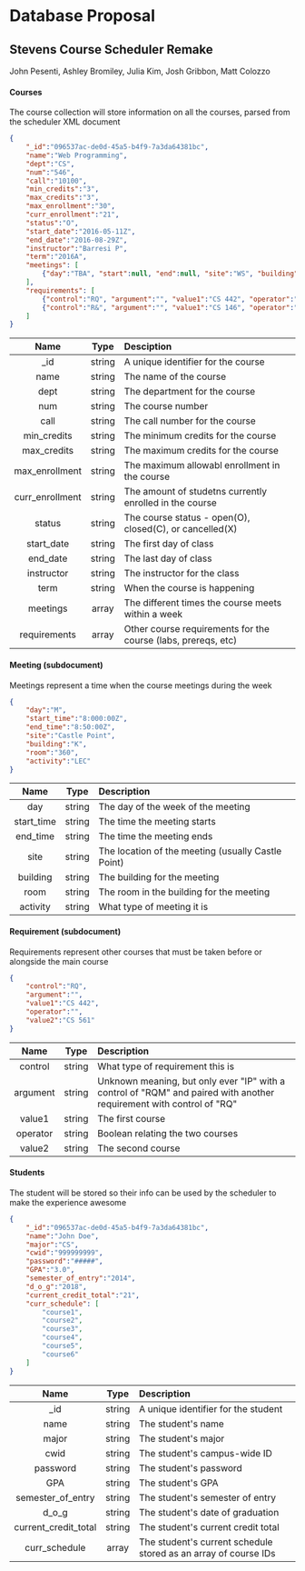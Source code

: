 # Database Proposal
## Stevens Course Scheduler Remake
John Pesenti, Ashley Bromiley, Julia Kim, Josh Gribbon, Matt Colozzo


#### Courses
The course collection will store information on all the courses, parsed from the scheduler XML document
```json
{
    "_id":"096537ac-de0d-45a5-b4f9-7a3da64381bc",
    "name":"Web Programming",
    "dept":"CS",
    "num":"546",
    "call":"10100",
    "min_credits":"3",
    "max_credits":"3",
    "max_enrollment":"30",
    "curr_enrollment":"21",
    "status":"O",
    "start_date":"2016-05-11Z",
    "end_date":"2016-08-29Z",
    "instructor":"Barresi P",
    "term":"2016A",
    "meetings": [
        {"day":"TBA", "start":null, "end":null, "site":"WS", "building":"OFF", "room":"WEB", "activity":"LEC"}
    ],
    "requirements": [
        {"control":"RQ", "argument":"", "value1":"CS 442", "operator":"", "value2":"CS561"},
        {"control":"R&", "argument":"", "value1":"CS 146", "operator":"", "value2":"SOC 611"}
    ]
}
```

| Name | Type| Desciption |
| :---: | :---: | :--- |
| _id | string | A unique identifier for the course |
| name | string | The name of the course |
| dept | string | The department for the course
| num | string | The course number |
| call | string | The call number for the course |
| min_credits | string | The minimum credits for the course |
| max_credits | string | The maximum credits for the course |
| max_enrollment | string | The maximum allowabl enrollment in the course |
| curr_enrollment | string | The amount of studetns currently enrolled in the course |
| status | string | The course status - open(O), closed(C), or cancelled(X) |
| start_date | string | The first day of class |
| end_date | string | The last day of class |
| instructor | string | The instructor for the class |
| term | string | When the course is happening |
| meetings | array | The different times the course meets within a week
| requirements | array | Other course requirements for the course (labs, prereqs, etc)


#### Meeting (subdocument)
Meetings represent a time when the course meetings during the week
```json
{
    "day":"M",
    "start_time":"8:000:00Z",
    "end_time":"8:50:00Z",
    "site":"Castle Point",
    "building":"K",
    "room":"360",
    "activity":"LEC"
}
```

| Name | Type | Description |
| :---: | :---: | :--- |
| day | string | The day of the week of the meeting |
| start_time | string | The time the meeting starts |
| end_time | string | The time the meeting ends |
| site | string | The location of the meeting (usually Castle Point) |
| building | string | The building for the meeting |
| room | string | The room in the building for the meeting |
| activity | string | What type of meeting it is |


#### Requirement (subdocument)
Requirements represent other courses that must be taken before or alongside the main course
```json
{
    "control":"RQ",
    "argument":"",
    "value1":"CS 442",
    "operator":"",
    "value2":"CS 561"
}
```
| Name | Type | Description |
| :---: | :---: | :--- |
| control | string | What type of requirement this is |
| argument | string | Unknown meaning, but only ever "IP" with a control of "RQM" and paired with another requirement with control of "RQ" |
| value1 | string | The first course |
| operator | string | Boolean relating the two courses |
| value2 | string | The second course |
#### Students
The student will be stored so their info can be used by the scheduler to make the experience awesome
```json
{
    "_id":"096537ac-de0d-45a5-b4f9-7a3da64381bc",
    "name":"John Doe",
    "major":"CS",
    "cwid":"999999999",
    "password":"#####",
    "GPA":"3.0",
    "semester_of_entry":"2014",
    "d_o_g":"2018",
    "current_credit_total":"21",
    "curr_schedule": [
        "course1",
        "course2",
        "course3",
        "course4",
        "course5",
        "course6"
    ]
}
```
| Name | Type | Description |
| :---: | :---: | :--- |
| _id | string | A unique identifier for the student |
| name | string | The student's name|
| major | string | The student's major |
| cwid | string | The student's campus-wide ID |
| password | string | The student's password |
| GPA | string | The student's GPA |
| semester_of_entry | string | The student's semester of entry |
| d_o_g | string | The student's date of graduation |
| current_credit_total | string | The student's current credit total |
| curr_schedule | array | The student's current schedule stored as an array of course IDs |
